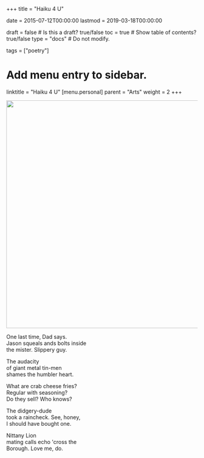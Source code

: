 +++
title = "Haiku 4 U"

date = 2015-07-12T00:00:00
lastmod = 2019-03-18T00:00:00

draft = false  # Is this a draft? true/false
toc = true  # Show table of contents? true/false
type = "docs"  # Do not modify.

tags = ["poetry"]

# Add menu entry to sidebar.
linktitle = "Haiku 4 U"
[menu.personal]
  parent = "Arts"
  weight = 2
+++

<img src="../../img/arts-fest-2015.jpg" width=600>

<p>One last time, Dad says.</br>
Jason squeals ands bolts inside</br>
the mister. Slippery guy.</p>

<p>The audacity</br>
of giant metal tin-men</br>
shames the humbler heart.</p>

<p>What are crab cheese fries?</br>
Regular with seasoning?</br>
Do they sell? Who knows?</br>

<p>The didgery-dude</br>
took a raincheck. See, honey,</br>
I should have bought one.</br>

<p>Nittany Lion</br>
mating calls echo 'cross the</br>
Borough. Love me, do.</br>
